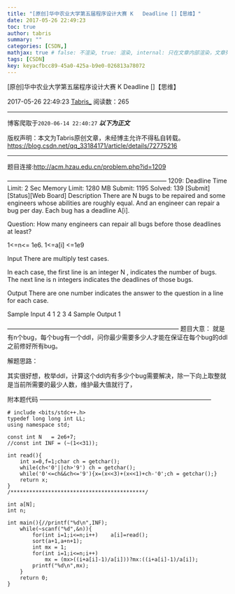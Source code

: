 ```yaml
---
title: "[原创]华中农业大学第五届程序设计大赛 K	Deadline []【思维】"
date: 2017-05-26 22:49:23
toc: true
author: tabris
summary: ""
categories: [CSDN,]
mathjax: true # false: 不渲染, true: 渲染, internal: 只在文章内部渲染，文章列表中不渲染
tags: [CSDN]
key: keyacfbcc89-45a0-425a-b9e0-026813a78072
---
```


[原创]华中农业大学第五届程序设计大赛 K	Deadline []【思维】

2017-05-26 22:49:23  [Tabris_](https://me.csdn.net/qq_33184171) 阅读数：265

---

博客爬取于`2020-06-14 22:40:27`
***以下为正文***

版权声明：本文为Tabris原创文章，未经博主允许不得私自转载。
https://blog.csdn.net/qq_33184171/article/details/72775216

<!-- more -->

---

题目连接:http://acm.hzau.edu.cn/problem.php?id=1209

——————————————————————————
1209: Deadline
Time Limit: 2 Sec  Memory Limit: 1280 MB
Submit: 1195  Solved: 139
[Submit][Status][Web Board]
Description
     There are N bugs to be repaired and some engineers whose abilities are roughly equal. And an engineer can repair a bug per day. Each bug has a deadline A[i].

   Question: How many engineers can repair all bugs before those deadlines at least?

   1<=n<= 1e6. 1<=a[i] <=1e9

Input
       There are multiply test cases.

   In each case, the first line is an integer N , indicates the number of bugs. The next line is n integers indicates the deadlines of those bugs.

Output
       There are one number indicates the answer to the question in a line for each case.

Sample Input
4
1 2 3 4
Sample Output
1

————————————————————————————
题目大意：
就是有n个bug，每个bug有一个ddl，问你最少需要多少人才能在保证在每个bug的ddl之前修好所有bug。

解题思路：

其实很好想，枚举ddl，计算这个ddl内有多少个bug需要解决，除一下向上取整就是当前所需要的最少人数，维护最大值就行了，

附本题代码
————————————————————————————
```
# include <bits/stdc++.h>
typedef long long int LL;
using namespace std;

const int N   = 2e6+7;
//const int INF = (~(1<<31));

int read(){
    int x=0,f=1;char ch = getchar();
    while(ch<'0'||ch>'9') ch = getchar();
    while('0'<=ch&&ch<='9'){x=(x<<3)+(x<<1)+ch-'0';ch = getchar();}
    return x;
}
/*******************************************/

int a[N];
int n;

int main(){//printf("%d\n",INF);
    while(~scanf("%d",&n)){
        for(int i=1;i<=n;i++)    a[i]=read();
        sort(a+1,a+n+1);
        int mx = 1;
        for(int i=1;i<=n;i++)
            mx = (mx>((i+a[i]-1)/a[i]))?mx:((i+a[i]-1)/a[i]);
        printf("%d\n",mx);
    }
    return 0;
}

```
